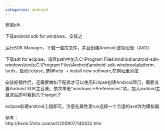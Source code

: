 ```yaml
---
categories: android
---
```

<div>安装jdk<br /><br />下载android sdk for windows，安装之<br /><br />运行SDK Manager，下载一些库文件，并且创建Android 虚拟设备（AVD）<br /><br />下载adt for eclpise，设置path中加入C:\Program Files\Android\android-sdk-windows\tools;C:\Program Files\Android\android-sdk-windows\platform-tools，启动eclipse, 选择help -&gt; install new software,在网址里添加<br /><br />安装好插件后，还需要做如下配置才可以使用Eclipse创建Android项目，需要设置Android SDK主目录。依次单击"windows&#8594;Preferences"项，加入android主目录后即可看到几个target了<br /><br />eclipse新建android工程即可，注意在属性里run选择一个合适的avd作为模拟器<br /><br />参考：<br />http://book.51cto.com/art/200907/140432.htm<br /></div>
